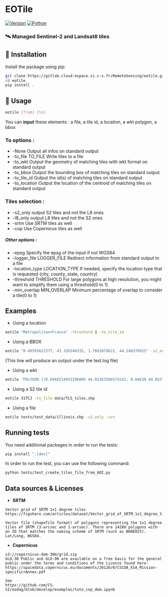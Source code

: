 # EOTile
[![Version](https://img.shields.io/badge/Version-1.0.0-g)]() [![Python](https://img.shields.io/badge/Python-3.6+-blue)]()


### 🛰️ Managed Sentinel-2 and Landsat8 tiles

## 📡 Installation

Install the package using pip:
```sh
git clone https://gitlab.cloud-espace.si.c-s.fr/RemoteSensing/eotile.git
cd eotile
pip install .
```

## 📁 Usage

```sh
eotile [from] [to]
```

You can **input** these elements : a file, a tile id, a location, a wkt polygon, a bbox

### To options :
* -None                 Output all infos on standard output
* -to_file TO_FILE      Write tiles to a file
* -to_wkt               Output the geometry of matching tiles with wkt format on standard output
* -to_bbox              Output the bounding box of matching tiles on standard output
* -to_tile_id           Output the id(s) of matching tiles on standard output
* -to_location          Output the location of the centroid of matching tiles on standard output

### Tiles selection :
* -s2_only              output S2 tiles and not the L8 ones
* -l8_only              output L8 tiles and not the S2 ones
* -srtm                 Use SRTM tiles as well
* -cop                  Use Copernicus tiles as well

##### Other options :
* -epsg                 Specify the epsg of the input if not WGS84
* -logger_file LOGGER_FILE Redirect information from standard output to a file
* -location_type LOCATION_TYPE If needed, specify the location type that is requested
                        (city, county, state, country)
* -threshold THRESHOLD  For large polygons at high resolution, you might want
                        to simplify them using a threshold(0 to 1)
* -min_overlap MIN_OVERLAP Minimum percentage of overlap to consider a tile(0 to 1)


## Examples

* Using a location
```sh
eotile "Metropolitan+France" -threshold 1 -to_tile_id
```
* Using a BBOX
```sh
eotile "0.49593622377, 43.326246335, 1.7661878622, 44.246370915" -s2_only -logger_file test.log
```
(This line will produce an output under the test.log file)
* Using a wkt
```sh
eotile 'POLYGON ((0.8468214953196805 44.02363566574142, 0.84638 44.0237, 0.8590044453705752 44.06127355906579, 0.8712896362539795 44.09783741052559, 1.325549447552162 45.44983010010615, 1.338016257992888 45.48693449754356, 1.35047 45.524, 1.350948946138455 45.52393017672913, 3.65866 45.1875, 3.644501621308357 45.14977803391441, 3.111537654412643 43.72980975068511, 3.09866 43.6955, 0.8468214953196805 44.02363566574142))' -to_location -l8_only
```
* Using a S2 tile id
```sh
eotile 31TCJ -to_file data/TLS_tiles.shp
```
* Using a file
```sh
eotile tests/test_data/illinois.shp -s2_only -vvv
```
## Running tests

You need additional packages in order to run the tests:
```sh
pip install ".[dev]"
```

In order to run the test, you can use the following command:
```sh
python tests/test_create_tiles_file_from_AOI.py
```


## Data sources & Licenses

* **SRTM**
```
Vector grid of SRTM 1x1 degree tiles
https://figshare.com/articles/dataset/Vector_grid_of_SRTM_1x1_degree_tiles/1332753

Vector file (shapefile format) of polygons representing the 1x1 degree tiles of SRTM (3-arcsec and 1-arcsec). There are 14280 polygons with an ID that matches the naming scheme of SRTM (such as N00E025). Lat/Long, WGS84. 
```

* **Copernicus**
```
s3://copernicus-dem-30m/grid.zip
GLO-30 Public and GLO-90 are available on a free basis for the general public under the terms and conditions of the Licence found here:
https://spacedata.copernicus.eu/documents/20126/0/CSCDA_ESA_Mission-specific+Annex.pdf

See
https://github.com/CS-SI/eodag/blob/develop/examples/tuto_cop_dem.ipynb
```